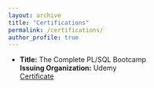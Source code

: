 ```yaml
---
layout: archive
title: "Certifications"
permalink: /certifications/
author_profile: true
---
```


- **Title:** The Complete PL/SQL Bootcamp <br />
  **Issuing Organization:** Udemy <br />
  [Certificate](https://drive.google.com/file/d/1VeHLGscMa45iVm4d7n1gw6qQqNAiWqPY/view?usp=sharing)